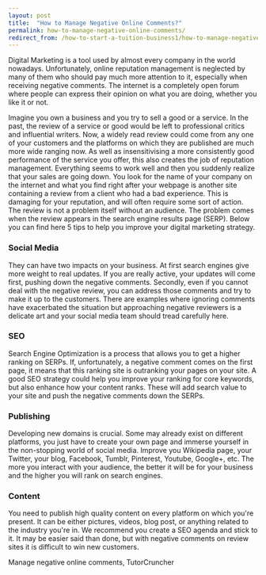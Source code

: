 ```yaml
---
layout: post
title:  "How to Manage Negative Online Comments?"
permalink: how-to-manage-negative-online-comments/
redirect_from: /how-to-start-a-tuition-business1/how-to-manage-negative-online-comment1952014
---
```

Digital Marketing is a tool used by almost every company in the world
nowadays. Unfortunately, online reputation management is neglected by many of
them who should pay much more attention to it, especially when receiving
negative comments. The internet is a completely open forum where people can
express their opinion on what you are doing, whether you like it or not.

Imagine you own a business and you try to sell a good or a service. In the
past, the review of a service or good would be left to professional critics
and influential writers. Now, a widely read review could come from any one of
your customers and the platforms on which they are published are much more
wide ranging now. As well as insensitivising a more consistently good
performance of the service you offer, this also creates the job of reputation
management. Everything seems to work well and then you suddenly realize that
your sales are going down. You look for the name of your company on the
internet and what you find right after your webpage is another site containing
a review from a client who had a bad experience. This is damaging for your
reputation, and will often require some sort of action. The review is not a
problem itself without an audience. The problem comes when the review appears
in the search engine results page (SERP). Below you can find here 5 tips to
help you improve your digital marketing strategy. 

### Social Media

They can
have two impacts on your business. At first search engines give more weight to
real updates. If you are really active, your updates will come first, pushing
down the negative comments. Secondly, even if you cannot deal with the
negative review, you can address those comments and try to make it up to the
customers. There are examples where ignoring comments have exacerbated the
situation but approaching negative reviewers is a delicate art and your social
media team should tread carefully here. 

### SEO

Search Engine Optimization
is a process that allows you to get a higher ranking on SERPs. If,
unfortunately, a negative comment comes on the first page, it means that this
ranking site is outranking your pages on your site. A good SEO strategy could
help you improve your ranking for core keywords, but also enhance how your
content ranks. These will add search value to your site and push the negative
comments down the SERPs. 

### Publishing

Developing new domains is crucial.
Some may already exist on different platforms, you just have to create your
own page and immerse yourself in the non-stopping world of social media.
Improve you Wikipedia page, your Twitter, your blog, Facebook, Tumblr,
Pinterest, Youtube, Google+, etc. The more you interact with your audience,
the better it will be for your business and the higher you will rank on search
engines. 

### Content

You need to publish high quality content on every
platform on which you're present. It can be either pictures, videos, blog
post, or anything related to the industry you're in. We recommend you create a
SEO agenda and stick to it. It may be easier said than done, but with negative
comments on review sites it is difficult to win new customers.

Manage negative online comments,  TutorCruncher
